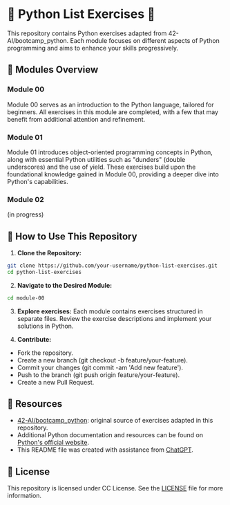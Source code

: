 # :brain: Python List Exercises :brain:
This repository contains Python exercises adapted from 42-AI/bootcamp_python. Each module focuses on different aspects of Python programming and aims to enhance your skills progressively.

## :t-rex: Modules Overview
### Module 00
Module 00 serves as an introduction to the Python language, tailored for beginners. All exercises in this module are completed, with a few that may benefit from additional attention and refinement.

### Module 01
Module 01 introduces object-oriented programming concepts in Python, along with essential Python utilities such as "dunders" (double underscores) and the use of yield. These exercises build upon the foundational knowledge gained in Module 00, providing a deeper dive into Python's capabilities.

### Module 02
(in progress)

## :t-rex: How to Use This Repository
1. **Clone the Repository:**
``` bash
git clone https://github.com/your-username/python-list-exercises.git
cd python-list-exercises
```

2. **Navigate to the Desired Module:**
```bash
cd module-00
```

3. **Explore exercises:**
Each module contains exercises structured in separate files. Review the exercise descriptions and implement your solutions in Python.

4. **Contribute:**
- Fork the repository.
- Create a new branch (git checkout -b feature/your-feature).
- Commit your changes (git commit -am 'Add new feature').
- Push to the branch (git push origin feature/your-feature).
- Create a new Pull Request.

## :t-rex: Resources
- [42-AI/bootcamp_python](https://github.com/42-AI/bootcamp_python): original source of exercises adapted in this repository.
- Additional Python documentation and resources can be found on [Python's official website](https://www.python.org/doc/).
- This README file was created with assistance from [ChatGPT](https://chatgpt.com/).

## :t-rex: License
This repository is licensed under CC License. See the [LICENSE](./LICENSE) file for more information.
